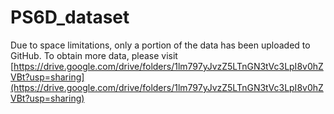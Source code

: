 # PS6D_dataset
Due to space limitations, only a portion of the data has been uploaded to GitHub. To obtain more data, please visit [https://drive.google.com/drive/folders/1lm797yJvzZ5LTnGN3tVc3LpI8v0hZVBt?usp=sharing](https://drive.google.com/drive/folders/1lm797yJvzZ5LTnGN3tVc3LpI8v0hZVBt?usp=sharing)
